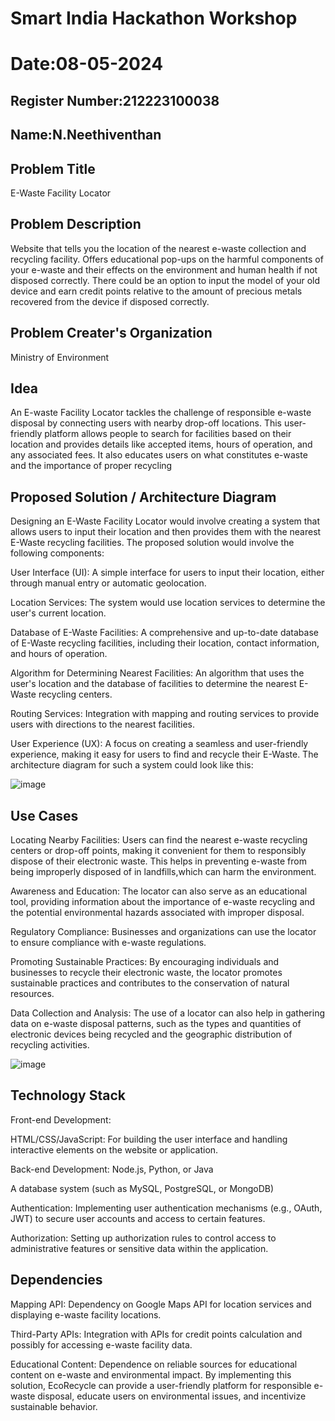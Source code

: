 # Smart India Hackathon Workshop
# Date:08-05-2024
## Register Number:212223100038
## Name:N.Neethiventhan
## Problem Title
E-Waste Facility Locator
## Problem Description
Website that tells you the location of the nearest e-waste collection and recycling facility. Offers educational pop-ups on the harmful components of your e-waste and their effects on the environment and human health if not disposed correctly. There could be an option to input the model of your old device and earn credit points relative to the amount of precious metals recovered from the device if disposed correctly.
## Problem Creater's Organization
Ministry of Environment

## Idea

An E-waste Facility Locator tackles the challenge of responsible e-waste disposal by connecting users with nearby drop-off locations. This user-friendly platform allows people to search for facilities based on their location and provides details like accepted items, hours of operation, and any associated fees. It also educates users on what constitutes e-waste and the importance of proper recycling

## Proposed Solution / Architecture Diagram
Designing an E-Waste Facility Locator would involve creating a system that allows users to input their location and then provides them with the nearest E-Waste recycling facilities. The proposed solution would involve the following components:

User Interface (UI): A simple interface for users to input their location, either through manual entry or automatic geolocation.

Location Services: The system would use location services to determine the user's current location.

Database of E-Waste Facilities: A comprehensive and up-to-date database of E-Waste recycling facilities, including their location, contact information, and hours of operation.

Algorithm for Determining Nearest Facilities: An algorithm that uses the user's location and the database of facilities to determine the nearest E-Waste recycling centers.

Routing Services: Integration with mapping and routing services to provide users with directions to the nearest facilities.

User Experience (UX): A focus on creating a seamless and user-friendly experience, making it easy for users to find and recycle their E-Waste.
The architecture diagram for such a system could look like this:

![image](https://github.com/23004205/SIHPS/assets/138971114/617082fe-b8bd-43e6-8baf-bbd59d6c19df)

## Use Cases
Locating Nearby Facilities: Users can find the nearest e-waste recycling centers or drop-off points, making it convenient for them to responsibly dispose of their electronic waste. This helps in preventing e-waste from being improperly disposed of in landfills,which can harm the environment.

Awareness and Education: The locator can also serve as an educational tool, providing information about the importance of e-waste recycling and the potential environmental hazards associated with improper disposal. 

Regulatory Compliance: Businesses and organizations can use the locator to ensure compliance with e-waste regulations. 

Promoting Sustainable Practices: By encouraging individuals and businesses to recycle their electronic waste, the locator promotes sustainable practices and contributes to the conservation of natural resources. 

Data Collection and Analysis: The use of a locator can also help in gathering data on e-waste disposal patterns, such as the types and quantities of electronic devices being recycled and the geographic distribution of recycling activities.

 ![image](https://github.com/23004205/SIHPS/assets/138971114/8d3a7bff-0c43-46c7-b730-fdae0a71b328)

## Technology Stack
Front-end Development:

HTML/CSS/JavaScript: For building the user interface and handling interactive elements on the website or application.

Back-end Development:
Node.js, Python, or Java 

A database system (such as MySQL, PostgreSQL, or MongoDB)

Authentication: Implementing user authentication mechanisms (e.g., OAuth, JWT) to secure user accounts and access to certain features.

Authorization: Setting up authorization rules to control access to administrative features or sensitive data within the application.

## Dependencies

Mapping API: Dependency on Google Maps API for location services and displaying e-waste facility locations.

Third-Party APIs: Integration with APIs for credit points calculation and possibly for accessing e-waste facility data.

Educational Content: Dependence on reliable sources for educational content on e-waste and environmental impact. By implementing this solution, EcoRecycle can provide a user-friendly platform for responsible e-waste disposal, educate users on environmental issues, and incentivize sustainable behavior.

